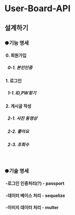 # User-Board-API


## 설계하기


### ●기능 명세
   
#### &nbsp;0. 회원가입
##### &nbsp;&nbsp;&nbsp;0-1. 본인인증 
#### &nbsp;1. 로그인
##### &nbsp;&nbsp;&nbsp;1-1. ID,PW찾기   
#### &nbsp;2. 게시글 작성 
##### &nbsp;&nbsp;&nbsp;2-1. 사진 동영상 
##### &nbsp;&nbsp;&nbsp;2-2. 좋아요 
##### &nbsp;&nbsp;&nbsp;2-3. 조회수
&nbsp;&nbsp;

### ●기술 명세

#### &nbsp;-로그인 인증처리(?) - passport
#### &nbsp;-데이터 베이스 처리 - sequelize
#### &nbsp;-이미지 데이터 처리 - multer
&nbsp;&nbsp;





